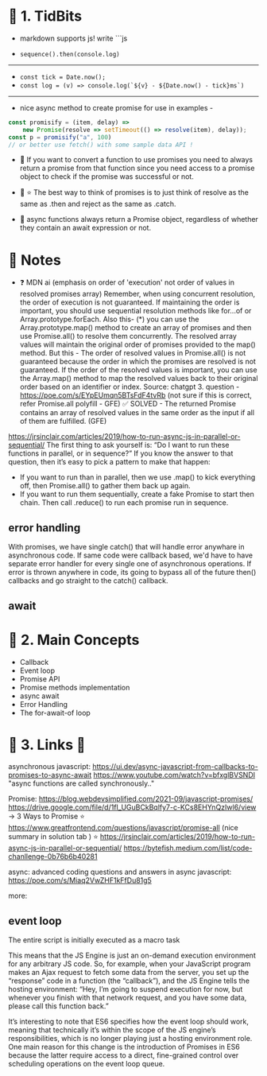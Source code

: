 # 📌 1. TidBits

- markdown supports js! write ```js

- `sequence().then(console.log)`
---
- `const tick = Date.now();`
- ```const log = (v) => console.log(`${v} - ${Date.now() - tick}ms`)```
---
- nice async method to create promise for use in examples - 
```js
const promisify = (item, delay) =>
    new Promise(resolve => setTimeout(() => resolve(item), delay));
const p = promisify("a", 100)
// or better use fetch() with some sample data API !
```

- 🥝 If you want to convert a function to use promises you need to always return a promise from that function since you need access to a promise object to check if the promise was successful or not.

- 🥝 ⭐️ The best way to think of promises is to just think of resolve as the same as .then and reject as the same as .catch.

- 🥝 async functions always return a Promise object, regardless of whether they contain an await expression or not.

# 📌 Notes

- ❓ MDN ai (emphasis on order of 'execution' not order of values in resolved promises array) Remember, when using concurrent resolution, the order of execution is not guaranteed. If maintaining the order is important, you should use sequential resolution methods like for...of or Array.prototype.forEach. Also this-
(*) you can use the Array.prototype.map() method to create an array of promises and then use Promise.all() to resolve them concurrently. The resolved array values will maintain the original order of promises provided to the map() method.
But this - The order of resolved values in Promise.all() is not guaranteed because the order in which the promises are resolved is not guaranteed. If the order of the resolved values is important, you can use the Array.map() method to map the resolved values back to their original order based on an identifier or index.
Source: chatgpt 3. question - https://poe.com/s/EYpEUmqn5BTsFdF4tvRb
(not sure if this is correct, refer Promise.all polyfill - GFE)
✅ SOLVED - The returned Promise contains an array of resolved values in the same order as the input if all of them are fulfilled. (GFE)

https://jrsinclair.com/articles/2019/how-to-run-async-js-in-parallel-or-sequential/
The first thing to ask yourself is: “Do I want to run these functions in parallel, or in sequence?” If you know the answer to that question, then it’s easy to pick a pattern to make that happen:

- If you want to run than in parallel, then we use .map() to kick everything off, then Promise.all() to gather them back up again.
- If you want to run them sequentially, create a fake Promise to start then chain. Then call .reduce() to run each promise run in sequence.


## error handling

With promises, we have single catch() that will handle error anywhare in asynchronous code. If same code were callback based, we'd have to have separate error handler for every single one of asynchronous operations.
If error is thrown anywhere in code, its going to bypass all of the future then() callbacks and go straight to the catch() callback.

## await



# 📌 2. Main Concepts
- Callback
- Event loop
- Promise API
- Promise methods implementation
- async await
- Error Handling
- The for-await-of loop

# 📌 3. Links 🔗
asynchronous javascript:
https://ui.dev/async-javascript-from-callbacks-to-promises-to-async-await
https://www.youtube.com/watch?v=bfxglBVSNDI "async functions are called synchronously.."

Promise:
https://blog.webdevsimplified.com/2021-09/javascript-promises/
https://drive.google.com/file/d/1fI_UGuBCkBqlfy7-c-KCs8EHYnQzIwl6/view -> 3 Ways to Promise
⭐️ https://www.greatfrontend.com/questions/javascript/promise-all (nice summary in solution tab )
⭐️ https://jrsinclair.com/articles/2019/how-to-run-async-js-in-parallel-or-sequential/
https://bytefish.medium.com/list/code-chanllenge-0b76b6b40281

async:
advanced coding questions and answers in async javascript: https://poe.com/s/Miaq2VwZHF1kFfDu81g5

more:

## event loop

The entire script is initially executed as a macro task

This means that the JS Engine is just an on-demand execution environment for any arbitrary JS code.
So, for example, when your JavaScript program makes an Ajax request to fetch some data from the server, you set up the “response” code in a function (the “callback”), and the JS Engine tells the hosting environment:
“Hey, I’m going to suspend execution for now, but whenever you finish with that network request, and you have some data, please call this function back.”

It’s interesting to note that ES6 specifies how the event loop should work, meaning that technically it’s within the scope of the JS engine’s responsibilities, which is no longer playing just a hosting environment role. One main reason for this change is the introduction of Promises in ES6 because the latter require access to a direct, fine-grained control over scheduling operations on the event loop queue.